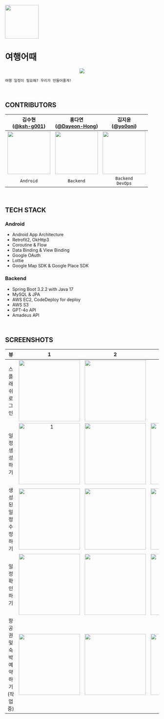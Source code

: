 <p align="left"><img src="https://github.com/tukcomCD2024/ISP/assets/77226122/e6c1dec3-8203-4f64-8981-d4e7ee14ed56" height=110></p>


# 여행어때
<p align="center"><img src="https://github.com/tukcomCD2024/ISP/assets/77226122/5bc49674-fbb5-40dd-a9df-3c21d43bd1a9"></p>

```
여행 일정이 필요해? 우리가 만들어줄게!
```
<br>

## CONTRIBUTORS
|                                   김수현<br/>([@ksh-g001](https://github.com/ksh-g001))                                    |                                      홍다연<br/>([@Dayeon-Hong](https://github.com/Dayon-Hong))                                       |                                  김지윤<br/>([@yo0oni](https://github.com/yo0oni))                                   | 
|:---------------------------------------------------------------------------------------------------------------------------:|:---------------------------------------------------------------------------------------------------------------------------:|:---------------------------------------------------------------------------------------------------------------------------:|
| <img width="140px" src="https://github.com/tukcomCD2024/ISP/assets/77226122/36bdcdb0-c88f-463d-acb2-abd8db0a0cb0"/> | <img width="140px" src="https://github.com/tukcomCD2024/ISP/assets/77226122/c1598761-04b5-4a68-84e4-91be2cceb058"/> | <img width="140px" src="https://github.com/tukcomCD2024/ISP/assets/77226122/a4da7789-2497-42dc-969a-a8af2cb0795c"/>
|                                                      `Android`                                                      |                                                         `Backend`                                                          |                                          `Backend`<br/>`DevOps`                                           |  
<br>

## TECH STACK
### Android
- Android App Architecture
- Retrofit2, OkHttp3
- Coroutine & Flow
- Data Binding & View Binding
- Google OAuth
- Lottie
- Google Map SDK & Google Place SDK

### Backend
- Spring Boot 3.2.2 with Java 17
- MySQL & JPA
- AWS EC2, CodeDeploy for deploy
- AWS S3
- GPT-4o API
- Amadeus API

<br>


## SCREENSHOTS
|       뷰       |                                                              1                                                              |                                                              2                                                              |                                                              3                                                              |                                                              4                                                              |
|:-------------:|:---------------------------------------------------------------------------------------------------------------------------:|:---------------------------------------------------------------------------------------------------------------------------:|:---------------------------------------------------------------------------------------------------------------------------:|:---------------------------------------------------------------------------------------------------------------------------:|
| 스플래쉬 <br> 로그인 | <img width="200px" src="https://github.com/tukcomCD2024/ISP/assets/77226122/bb69c970-f0b1-4eff-9a5b-4b2c7cf4d523"/> | <img width="200px" src="https://github.com/tukcomCD2024/ISP/assets/77226122/6423f85b-7e55-4294-ba14-0e037d9947db"/> |                                                                                                                             |                                                                                                                             |
| 일정 <br> 생성하기 | <img width="200px" alt="1" src="https://github.com/tukcomCD2024/ISP/assets/77226122/9e0705c2-e684-4ba9-9349-3d6ff0ab7840"> | <img width="200px" src="https://github.com/tukcomCD2024/ISP/assets/77226122/987838e3-bd5f-4e22-8797-6259c215670c"/> | <img width="200px" src="https://github.com/tukcomCD2024/ISP/assets/77226122/b488edce-4cc3-4923-97af-fe82b5c3c879"/> | <img width="200px" src="https://github.com/tukcomCD2024/ISP/assets/77226122/0e5579ec-b00f-4ea1-a8ee-8382aa43ad33"/> |
|   생성된 <br> 일정 <br> 수정하기   | <img width="200px" src="https://github.com/tukcomCD2024/ISP/assets/77226122/2d208aab-992b-4704-9223-0799bd9e8c0e"/> |  <img width="200px" src="https://github.com/tukcomCD2024/ISP/assets/77226122/034fde00-856c-4631-8ca0-646354721e08"/> |<img width="200px" src="https://github.com/tukcomCD2024/ISP/assets/77226122/86edd31c-c7a3-430d-84ca-34a37f5eb393"/> | <img width="200px" src="https://github.com/tukcomCD2024/ISP/assets/77226122/6e7d3b1c-7356-4d53-8462-c8ae74d57fc5"/> |
|   일정 <br> 확인하기   | <img width="200px" src="https://github.com/tukcomCD2024/ISP/assets/77226122/11f08d2f-9027-486b-8248-259845df2e125"/> | <img width="200px" src="https://github.com/tukcomCD2024/ISP/assets/77226122/0a9d9d5e-e500-4081-b9a1-7b174e5744c4"/> | <img width="200px" src="https://github.com/tukcomCD2024/ISP/assets/77226122/47d657d6-1c2e-43fe-a92c-3f4f87d65525"/> |  |
|   항공권 <br> 및 숙박 <br> 예약하기 <br> (작업 중)   | <img width="200px" src="https://github.com/tukcomCD2024/ISP/assets/77226122/25ca3558-f638-4c0d-b928-56022669dd39"/> | <img width="200px" src="https://github.com/tukcomCD2024/ISP/assets/77226122/9c67b352-90b8-441a-a2e7-ed45c0c75d5e"/> | <img width="200px" src="https://github.com/tukcomCD2024/ISP/assets/77226122/99fe66b6-9698-432f-ae0c-e79d31309872"/> |  |


<br>
